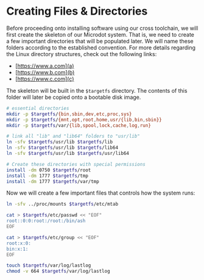 
# Creating Files & Directories

Before proceeding onto installing software using our cross toolchain, we will
first create the skeleton of our Microdot system. That is, we need to create
a few important directories that will be populated later. We will name these
folders according to the established convention. For more details regarding the
Linux directory structures, check out the following links:

* [https://www.a.com](a)
* [https://www.b.com](b)
* [https://www.c.com](c)

The skeleton will be built in the `$targetfs` directory. The contents of this
folder will later be copied onto a bootable disk image.

```bash
# essential directories
mkdir -p $targetfs/{bin,sbin,dev,etc,proc,sys}
mkdir -p $targetfs/{mnt,opt,root,home,usr/{lib,bin,sbin}}
mkdir -p $targetfs/var/{lib,spool,lock,cache,log,run}

# link all "lib" and "lib64" folders to "usr/lib"
ln -sfv $targetfs/usr/lib $targetfs/lib
ln -sfv $targetfs/usr/lib $targetfs/lib64
ln -sfv $targetfs/usr/lib $targetfs/usr/lib64

# Create these directories with special permissions
install -dm 0750 $targetfs/root
install -dm 1777 $targetfs/tmp
install -dm 1777 $targetfs/var/tmp
```

Now we will create a few important files that controls how the system runs:

```bash
ln -sfv ../proc/mounts $targetfs/etc/mtab

cat > $targetfs/etc/passwd << "EOF"
root::0:0:root:/root:/bin/ash
EOF

cat > $targetfs/etc/group << "EOF"
root:x:0:
bin:x:1:
EOF

touch $targetfs/var/log/lastlog
chmod -v 664 $targetfs/var/log/lastlog
```
